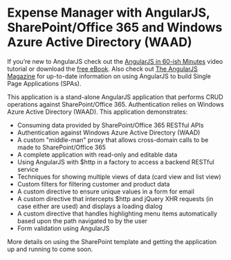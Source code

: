 ﻿Expense Manager with AngularJS, SharePoint/Office 365 and Windows Azure Active Directory (WAAD)
===============

If you’re new to AngularJS check out the [AngularJS in 60-ish Minutes](http://weblogs.asp.net/dwahlin/video-tutorial-angularjs-fundamentals-in-60-ish-minutes) video tutorial or download the [free eBook](http://weblogs.asp.net/dwahlin/angularjs-in-60-ish-minutes-the-ebook). Also check out [The AngularJS Magazine](http://flip.it/bdyUX) for up-to-date information on using AngularJS to build Single Page Applications (SPAs).

This application is a stand-alone AngularJS application that performs CRUD operations against SharePoint/Office 365. Authentication relies on Windows Azure Active Directory (WAAD).
This application demonstrates:

* Consuming data provided by SharePoint/Office 365 RESTful APIs
* Authentication against Windows Azure Active Directory (WAAD)
* A custom "middle-man" proxy that allows cross-domain calls to be made to SharePoint/Office 365
* A complete application with read-only and editable data
* Using AngularJS with $http in a factory to access a backend RESTful service
* Techniques for showing multiple views of data (card view and list view)
* Custom filters for filtering customer and product data
* A custom directive to ensure unique values in a form for email 
* A custom directive that intercepts $http and jQuery XHR requests (in case either are used) and displays a loading dialog
* A custom directive that handles highlighting menu items automatically based upon the path navigated to by the user
* Form validation using AngularJS

More details on using the SharePoint template and getting the application up and running to come soon.
